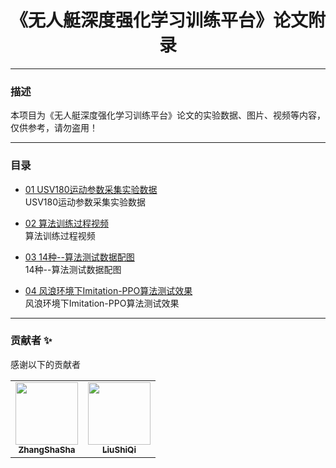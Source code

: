<div align="center">
 
# 《无人艇深度强化学习训练平台》论文附录
 
 </div> 
 
---
### 描述
本项目为《无人艇深度强化学习训练平台》论文的实验数据、图片、视频等内容，仅供参考，请勿盗用！

---
### 目录  
- [01 USV180运动参数采集实验数据](./Data/01--USV180运动参数采集实验数据记录.png)  
USV180运动参数采集实验数据
  
- [02 算法训练过程视频](./Video/02--算法训练视频.mp4)  
算法训练过程视频
  
- [03 14种--算法测试数据配图](./Data/03--14种--算法测试数据配图.png)  
14种--算法测试数据配图
  
- [04 风浪环境下Imitation-PPO算法测试效果](./Video/04--风浪环境下Imitation-PPO算法测试效果.mp4)  
风浪环境下Imitation-PPO算法测试效果

---
### 贡献者 ✨  
感谢以下的贡献者
<!-- ALL-CONTRIBUTORS-LIST:START - Do not remove or modify this section -->
<!-- prettier-ignore-start -->
<!-- markdownlint-disable -->
<table>
  <tr>
    <td align="center"><a href="https://github.com/JanessaZhang"><img src="https://github.com/identicons/JanessaZhang.png" width="100px;" alt=""/><br /><sub><b>ZhangShaSha</b></sub></a><br />
    <td align="center"><a href="https://github.com/SKT647"><img src="https://github.com/identicons/SKT647.png" width="100px;" alt=""/><br /><sub><b>LiuShiQi</b></sub></a><br /><a href="https://github.com/all-contributors/cli/commits?author=Chenying2000" title="Code">
   
